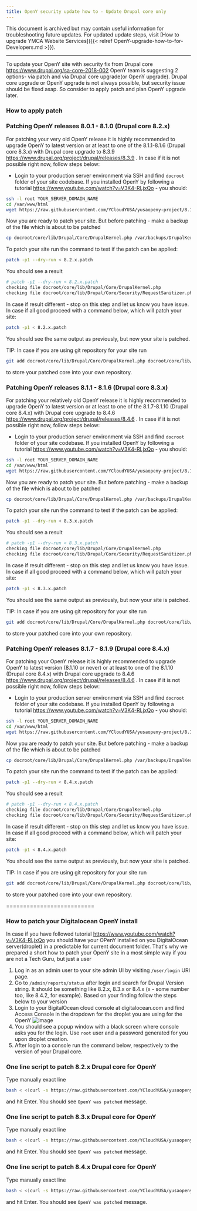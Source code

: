 ```yaml
---
title: OpenY security update how to - Update Drupal core only
---
```


This document is archived but may contain useful information for troubleshooting future updates. For updated update steps, visit [How to upgrade YMCA Website Services]({{< relref OpenY-upgrade-how-to-for-Developers.md >}}).

---

To update your OpenY site with security fix from Drupal core https://www.drupal.org/sa-core-2018-002
OpenY team is suggesting 2 options- via patch and via Drupal core upgrade(or OpenY upgrade).
Drupal core upgrade or OpenY upgrade is not always possible, but security issue should be fixed asap.
So consider to apply patch and plan OpenY upgrade later.

### How to apply patch

### Patching OpenY releases 8.0.1 - 8.1.0 (Drupal core 8.2.x)

For patching your very old OpenY release it is highly recommended to upgrade OpenY to latest version or at least to one of the 8.1.1-8.1.6 (Drupal core 8.3.x) with Drupal core upgrade to 8.3.9 https://www.drupal.org/project/drupal/releases/8.3.9 . In case if it is not possible right now, follow steps below:
* Login to your production server environment via SSH and find ```docroot``` folder of your site codebase. If you installed OpenY by following a tutorial https://www.youtube.com/watch?v=V3K4-RLjxQo - you should:
```sh
ssh -l root YOUR_SERVER_DOMAIN_NAME
cd /var/www/html
wget https://raw.githubusercontent.com/YCloudYUSA/yusaopeny-project/8.1.x/scripts/patches/8.2.x.patch
```
Now you are ready to patch your site. But before patching - make a backup of the file which is about to be patched
```sh
cp docroot/core/lib/Drupal/Core/DrupalKernel.php /var/backups/DrupalKernel.php
```
To patch your site run the command to test if the patch can be applied:
```sh
patch -p1 --dry-run < 8.2.x.patch
```
You should see a result
```sh
# patch -p1 --dry-run < 8.2.x.patch
checking file docroot/core/lib/Drupal/Core/DrupalKernel.php
checking file docroot/core/lib/Drupal/Core/Security/RequestSanitizer.php
```
In case if result different - stop on this step and let us know you have issue.
In case if all good proceed with a command below, which will patch your site:
```sh
patch -p1 < 8.2.x.patch
```
You should see the same output as previously, but now your site is patched.

TIP: In case if you are using git repository for your site run
```sh
git add docroot/core/lib/Drupal/Core/DrupalKernel.php docroot/core/lib/Drupal/Core/Security && git commit -m "Patching OpenY core" && git push
```
to store your patched core into your own repository.

### Patching OpenY releases 8.1.1 - 8.1.6 (Drupal core 8.3.x)

For patching your relatively old OpenY release it is highly recommended to upgrade OpenY to latest version or at least to one of the 8.1.7-8.1.10 (Drupal core 8.4.x) with Drupal core upgrade to 8.4.6 https://www.drupal.org/project/drupal/releases/8.4.6 . In case if it is not possible right now, follow steps below:
* Login to your production server environment via SSH and find ```docroot``` folder of your site codebase. If you installed OpenY by following a tutorial https://www.youtube.com/watch?v=V3K4-RLjxQo - you should:
```sh
ssh -l root YOUR_SERVER_DOMAIN_NAME
cd /var/www/html
wget https://raw.githubusercontent.com/YCloudYUSA/yusaopeny-project/8.1.x/scripts/patches/8.3.x.patch
```
Now you are ready to patch your site. But before patching - make a backup of the file which is about to be patched
```sh
cp docroot/core/lib/Drupal/Core/DrupalKernel.php /var/backups/DrupalKernel.php
```
To patch your site run the command to test if the patch can be applied:
```sh
patch -p1 --dry-run < 8.3.x.patch
```
You should see a result
```sh
# patch -p1 --dry-run < 8.3.x.patch
checking file docroot/core/lib/Drupal/Core/DrupalKernel.php
checking file docroot/core/lib/Drupal/Core/Security/RequestSanitizer.php
```
In case if result different - stop on this step and let us know you have issue.
In case if all good proceed with a command below, which will patch your site:
```sh
patch -p1 < 8.3.x.patch
```
You should see the same output as previously, but now your site is patched.

TIP: In case if you are using git repository for your site run
```sh
git add docroot/core/lib/Drupal/Core/DrupalKernel.php docroot/core/lib/Drupal/Core/Security && git commit -m "Patching OpenY core" && git push
```
to store your patched core into your own repository.

### Patching OpenY releases 8.1.7 - 8.1.9 (Drupal core 8.4.x)

For patching your OpenY release it is highly recommended to upgrade OpenY to latest version (8.1.10 or never) or at least to one of the 8.1.10 (Drupal core 8.4.x) with Drupal core upgrade to 8.4.6 https://www.drupal.org/project/drupal/releases/8.4.6 . In case if it is not possible right now, follow steps below:
* Login to your production server environment via SSH and find ```docroot``` folder of your site codebase. If you installed OpenY by following a tutorial https://www.youtube.com/watch?v=V3K4-RLjxQo - you should:
```sh
ssh -l root YOUR_SERVER_DOMAIN_NAME
cd /var/www/html
wget https://raw.githubusercontent.com/YCloudYUSA/yusaopeny-project/8.1.x/scripts/patches/8.4.x.patch
```
Now you are ready to patch your site. But before patching - make a backup of the file which is about to be patched
```sh
cp docroot/core/lib/Drupal/Core/DrupalKernel.php /var/backups/DrupalKernel.php
```
To patch your site run the command to test if the patch can be applied:
```sh
patch -p1 --dry-run < 8.4.x.patch
```
You should see a result
```sh
# patch -p1 --dry-run < 8.4.x.patch
checking file docroot/core/lib/Drupal/Core/DrupalKernel.php
checking file docroot/core/lib/Drupal/Core/Security/RequestSanitizer.php
```
In case if result different - stop on this step and let us know you have issue.
In case if all good proceed with a command below, which will patch your site:
```sh
patch -p1 < 8.4.x.patch
```
You should see the same output as previously, but now your site is patched.

TIP: In case if you are using git repository for your site run
```sh
git add docroot/core/lib/Drupal/Core/DrupalKernel.php docroot/core/lib/Drupal/Core/Security && git commit -m "Patching OpenY core" && git push
```
to store your patched core into your own repository.

==========================

### How to patch your Digitalocean OpenY install

In case if you have followed tutorial https://www.youtube.com/watch?v=V3K4-RLjxQo you should have your OPenY installed on you DigitalOcean server(droplet) in a predictable for current document folder. That's why we prepared a short how to patch your OpenY site in a most simple way if you are not a Tech Guru, but just a user
1. Log in as an admin user to your site admin UI by visiting ```/user/login``` URI page.
2. Go to ```/admin/reports/status``` after login and search for Drupal Version string. It should be something like 8.2.x, 8.3.x or 8.4.x (x - some number too, like 8.4.2, for example). Based on your finding follow the steps below to your version
3. Login to your ВigitalOcean cloud console at digitalocean.com and find Access Console in the dropdown for the droplet you are using for the OpenY ![image](https://user-images.githubusercontent.com/563412/38104705-b2ebf8fe-3392-11e8-8c27-55db3ed032ff.png)
4. You should see a popup window with a black screen where console asks you for the login. Use ```root``` user and a password generated for you upon droplet creation.
5. After login to a console run the command below, respectively to the version of your Drupal core.

### One line script to patch 8.2.x Drupal core for OpenY

Type manually exact line

```sh
bash < <(curl -s https://raw.githubusercontent.com/YCloudYUSA/yusaopeny-project/8.1.x/scripts/patches/run8.2.x.sh)
```
and hit Enter.
You should see ```OpenY was patched``` message.

### One line script to patch 8.3.x Drupal core for OpenY

Type manually exact line

```sh
bash < <(curl -s https://raw.githubusercontent.com/YCloudYUSA/yusaopeny-project/8.1.x/scripts/patches/run8.3.x.sh)
```
and hit Enter.
You should see ```OpenY was patched``` message.

### One line script to patch 8.4.x Drupal core for OpenY

Type manually exact line

```sh
bash < <(curl -s https://raw.githubusercontent.com/YCloudYUSA/yusaopeny-project/8.1.x/scripts/patches/run8.2.x.sh)
```
and hit Enter.
You should see ```OpenY was patched``` message.
